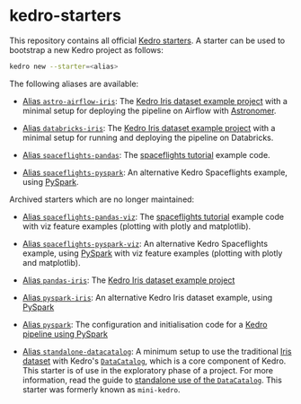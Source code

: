 # kedro-starters

This repository contains all official [Kedro starters](https://docs.kedro.org/en/stable/kedro_project_setup/starters.html). A starter can be used to bootstrap a new Kedro project as follows:

```bash
kedro new --starter=<alias>
```

The following aliases are available:

* [Alias `astro-airflow-iris`](astro-airflow-iris): The [Kedro Iris dataset example project](https://docs.kedro.org/en/0.18.14/get_started/new_project.html) with a minimal setup for deploying the pipeline on Airflow with [Astronomer](https://www.astronomer.io/).

* [Alias `databricks-iris`](databricks-iris): The [Kedro Iris dataset example project](https://docs.kedro.org/en/0.18.14/get_started/new_project.html) with a minimal setup for running and deploying the pipeline on Databricks.

* [Alias `spaceflights-pandas`](spaceflights-pandas): The [spaceflights tutorial](https://docs.kedro.org/en/stable/tutorial/spaceflights_tutorial.html) example code.

* [Alias `spaceflights-pyspark`](spaceflights-pyspark): An alternative Kedro Spaceflights example, using [PySpark](https://docs.kedro.org/en/stable/integrations/pyspark_integration.html).


Archived starters which are no longer maintained:

* [Alias `spaceflights-pandas-viz`](spaceflights-pandas-viz): The [spaceflights tutorial](https://docs.kedro.org/en/stable/tutorial/spaceflights_tutorial.html) example code with viz feature examples (plotting with plotly and matplotlib).

* [Alias `spaceflights-pyspark-viz`](spaceflights-pyspark-viz): An alternative Kedro Spaceflights example, using [PySpark](https://docs.kedro.org/en/stable/integrations/pyspark_integration.html) with viz feature examples (plotting with plotly and matplotlib).

* [Alias `pandas-iris`](pandas-iris): The [Kedro Iris dataset example project](https://docs.kedro.org/en/0.18.14/get_started/new_project.html)

* [Alias `pyspark-iris`](pyspark-iris): An alternative Kedro Iris dataset example, using [PySpark](https://docs.kedro.org/en/stable/integrations/pyspark_integration.html)

* [Alias `pyspark`](pyspark): The configuration and initialisation code for a [Kedro pipeline using PySpark](https://docs.kedro.org/en/stable/integrations/pyspark_integration.html)

* [Alias `standalone-datacatalog`](standalone-datacatalog): A minimum setup to use the traditional [Iris dataset](https://www.kaggle.com/uciml/iris) with Kedro's [`DataCatalog`](https://docs.kedro.org/en/stable/data/data_catalog.html), which is a core component of Kedro. This starter is of use in the exploratory phase of a project. For more information, read the guide to [standalone use of the `DataCatalog`](https://docs.kedro.org/en/stable/notebooks_and_ipython/kedro_as_a_data_registry.html). This starter was formerly known as `mini-kedro`.
